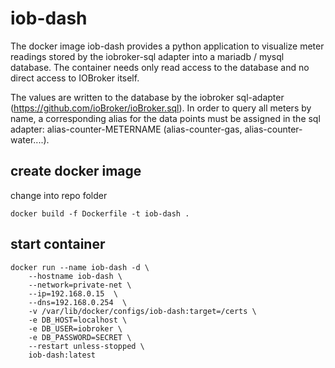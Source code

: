 # iob-dash

The docker image iob-dash provides a python application to visualize meter readings stored by the iobroker-sql adapter into a mariadb / mysql database.
The container needs only read access to the database and no direct access to IOBroker itself.

The values are written to the database by the iobroker sql-adapter (https://github.com/ioBroker/ioBroker.sql).
In order to query all meters by name, a corresponding alias for the data points must be assigned in the sql adapter:
alias-counter-METERNAME
(alias-counter-gas, alias-counter-water....).  


## create docker image
change into repo folder 
```
docker build -f Dockerfile -t iob-dash .
```

## start container
```
docker run --name iob-dash -d \
    --hostname iob-dash \
    --network=private-net \
    --ip=192.168.0.15  \
    --dns=192.168.0.254  \
    -v /var/lib/docker/configs/iob-dash:target=/certs \
    -e DB_HOST=localhost \
    -e DB_USER=iobroker \
    -e DB_PASSWORD=SECRET \
    --restart unless-stopped \
    iob-dash:latest
```